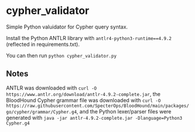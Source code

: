 # cypher_validator
Simple Python valuidator for Cypher query syntax.

Install the Python ANTLR library with `antlr4-python3-runtime==4.9.2` (reflected in requirements.txt).

You can then run `python cypher_validator.py`

## Notes

ANTLR was downloaded with `curl -O https://www.antlr.org/download/antlr-4.9.2-complete.jar`, the BloodHound Cypher grammar file was downloaded with `curl -O https://raw.githubusercontent.com/SpecterOps/BloodHound/main/packages/go/cypher/grammar/Cypher.g4`, and the Python lexer/parser files were generated with `java -jar antlr-4.9.2-complete.jar -Dlanguage=Python3 Cypher.g4`
